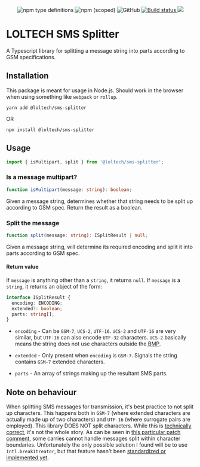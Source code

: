 <p align="center">
  <img alt="npm type definitions" src="https://img.shields.io/npm/types/@loltech/sms-splitter">
  <img alt="npm (scoped)" src="https://img.shields.io/npm/v/@loltech/sms-splitter">
  <img alt="GitHub" src="https://img.shields.io/github/license/LoLFactor/sms-splitter">
  <a href="https://travis-ci.com/LoLFactor/sms-splitter">
    <img src="https://travis-ci.com/LoLFactor/sms-splitter.svg?branch=master" alt="Build status">
  </a>
  <a href="https://codecov.io/gh/LoLFactor/sms-splitter">
    <img src="https://codecov.io/gh/LoLFactor/sms-splitter/branch/master/graph/badge.svg?token=F82NHAZF3B"/>
  </a>
</p>

# LOLTECH SMS Splitter

A Typescript library for splitting a message string into parts according to GSM specifications.

## Installation

This package is meant for usage in Node.js. Should work in the browser when using something like `webpack` or
`rollup`.

```
yarn add @loltech/sms-splitter
```

OR

```
npm install @loltech/sms-splitter
```

## Usage

```typescript
import { isMultipart, split } from '@loltech/sms-splitter';
```

### Is a message multipart?

```typescript
function isMultipart(message: string): boolean;
```

Given a message string, determines whether that string needs to be split up according to GSM spec. Return the result as
a boolean.

### Split the message

```typescript
function split(message: string): ISplitResult | null;
```

Given a message string, will determine its required encoding and split it into parts according to GSM spec.

#### Return value

If `message` is anything other than a `string`, it returns `null`.
If `message` is a `string`, it returns an object of the form:

```typescript
interface ISplitResult {
  encoding: ENCODING;
  extended?: boolean;
  parts: string[];
}
```

- `encoding` - Can be `GSM-7`, `UCS-2`, `UTF-16`. `UCS-2` and `UTF-16` are very similar, but `UTF-16` can also encode
  `UTF-32` characters. `UCS-2` basically means the string does not use characters outside the
  <abbr title="Basic Multilingual Plane">BMP</abbr>.
  
- `extended` - Only present when `encoding` is `GSM-7`. Signals the string contains `GSM-7` extended characters.
- `parts` - An array of strings making up the resultant SMS parts. 

## Note on behaviour

When splitting SMS messages for transmission, it's best practice to not split up characters.
This happens both in `GSM-7` (where extended characters are actually made up of two characters) and
`UTF-16` (where surrogate pairs are employed).
This library DOES NOT split characters.
While this is
[technically correct](https://duckduckgo.com/?q=technically+correct&iax=images&ia=images), it's not the whole story.
As can be seen in
[this particular patch comment](https://android.googlesource.com/platform/frameworks/opt/telephony/+/e472090%5E!/), some
carries cannot handle messages split within character boundaries.
Unfortunately the only possible solution I found will
be to use `Intl.breakItreator`, but that feature hasn't been
[standardized or implemented yet](https://github.com/tc39/ecma402/issues/60).
